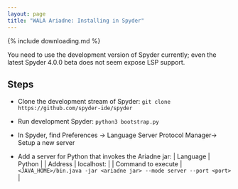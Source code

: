 ```yaml
---
layout: page
title: "WALA Ariadne: Installing in Spyder"
---
```


{% include downloading.md %}

 You need to use the development version of Spyder currently; even the
latest Spyder 4.0.0 beta does not seem expose LSP support.
 
## Steps

* Clone the development stream of Spyder: `git clone
https://github.com/spyder-ide/spyder`

* Run development Spyder: `python3 bootstrap.py`

* In Spyder, find Preferences -> Language
Server Protocol Manager-> Setup a new server

* Add a server for Python that invokes the Ariadne jar:
| Language | Python |
| Address | localhost:<port> |
| Command to execute | `<JAVA_HOME>/bin.java -jar <ariadne jar> --mode server --port <port>` |
